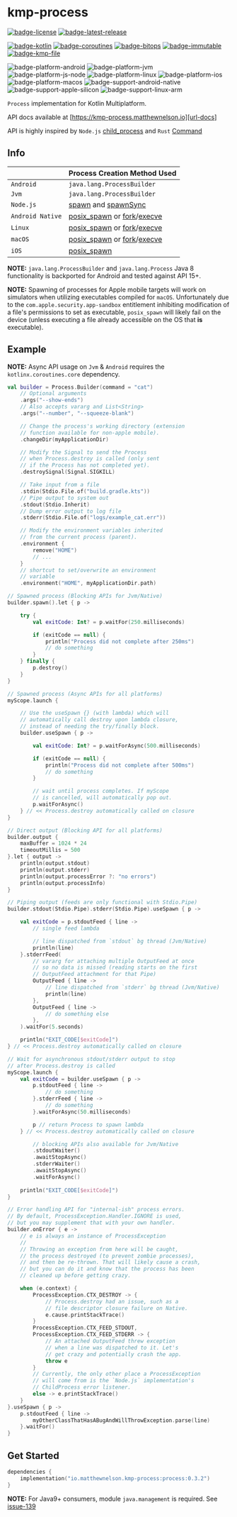 # kmp-process
[![badge-license]][url-license]
[![badge-latest-release]][url-latest-release]

[![badge-kotlin]][url-kotlin]
[![badge-coroutines]][url-coroutines]
[![badge-bitops]][url-bitops]
[![badge-immutable]][url-immutable]
[![badge-kmp-file]][url-kmp-file]

![badge-platform-android]
![badge-platform-jvm]
![badge-platform-js-node]
![badge-platform-linux]
![badge-platform-ios]
![badge-platform-macos]
![badge-support-android-native]
![badge-support-apple-silicon]
![badge-support-linux-arm]

`Process` implementation for Kotlin Multiplatform.

API docs available at [https://kmp-process.matthewnelson.io][url-docs]

API is highly inspired by `Node.js` [child_process][url-node-child_process] 
and `Rust` [Command][url-rust-command]

## Info

|                  | Process Creation Method Used                                                        |
|------------------|-------------------------------------------------------------------------------------|
| `Android`        | `java.lang.ProcessBuilder`                                                          |
| `Jvm`            | `java.lang.ProcessBuilder`                                                          |
| `Node.js`        | [spawn][url-node-spawn] and [spawnSync][url-node-spawn-sync]                        |
| `Android Native` | [posix_spawn][url-posix-spawn] or [fork][url-posix-fork]/[execve][url-posix-execve] |
| `Linux`          | [posix_spawn][url-posix-spawn] or [fork][url-posix-fork]/[execve][url-posix-execve] |
| `macOS`          | [posix_spawn][url-posix-spawn] or [fork][url-posix-fork]/[execve][url-posix-execve] |
| `iOS`            | [posix_spawn][url-posix-spawn]                                                      |

**NOTE:** `java.lang.ProcessBuilder` and `java.lang.Process` Java 8 functionality is backported 
for Android and tested against API 15+.

**NOTE:** Spawning of processes for Apple mobile targets will work on simulators when utilizing 
executables compiled for `macOS`. Unfortunately due to the `com.apple.security.app-sandbox`
entitlement inhibiting modification of a file's permissions to set as executable, `posix_spawn` 
will likely fail on the device (unless executing a file already accessible on the OS that **is** 
executable).  

## Example

**NOTE:** Async API usage on `Jvm` & `Android` requires the `kotlinx.coroutines.core` dependency.

```kotlin
val builder = Process.Builder(command = "cat")
    // Optional arguments
    .args("--show-ends")
    // Also accepts vararg and List<String>
    .args("--number", "--squeeze-blank")

    // Change the process's working directory (extension
    // function available for non-apple mobile).
    .changeDir(myApplicationDir)

    // Modify the Signal to send the Process
    // when Process.destroy is called (only sent
    // if the Process has not completed yet).
    .destroySignal(Signal.SIGKILL)

    // Take input from a file
    .stdin(Stdio.File.of("build.gradle.kts"))
    // Pipe output to system out
    .stdout(Stdio.Inherit)
    // Dump error output to log file
    .stderr(Stdio.File.of("logs/example_cat.err"))

    // Modify the environment variables inherited
    // from the current process (parent).
    .environment {        
        remove("HOME")
        // ...
    }
    // shortcut to set/overwrite an environment
    // variable
    .environment("HOME", myApplicationDir.path)

// Spawned process (Blocking APIs for Jvm/Native)
builder.spawn().let { p ->

    try {
        val exitCode: Int? = p.waitFor(250.milliseconds)

        if (exitCode == null) {
            println("Process did not complete after 250ms")
            // do something
        }
    } finally {
        p.destroy()
    }
}

// Spawned process (Async APIs for all platforms)
myScope.launch {

    // Use the useSpawn {} (with lambda) which will
    // automatically call destroy upon lambda closure,
    // instead of needing the try/finally block.
    builder.useSpawn { p ->

        val exitCode: Int? = p.waitForAsync(500.milliseconds)

        if (exitCode == null) {
            println("Process did not complete after 500ms")
            // do something
        }

        // wait until process completes. If myScope
        // is cancelled, will automatically pop out.
        p.waitForAsync()
    } // << Process.destroy automatically called on closure
}

// Direct output (Blocking API for all platforms)
builder.output {
    maxBuffer = 1024 * 24
    timeoutMillis = 500
}.let { output ->
    println(output.stdout)
    println(output.stderr)
    println(output.processError ?: "no errors")
    println(output.processInfo)
}

// Piping output (feeds are only functional with Stdio.Pipe)
builder.stdout(Stdio.Pipe).stderr(Stdio.Pipe).useSpawn { p ->

    val exitCode = p.stdoutFeed { line ->
        // single feed lambda

        // line dispatched from `stdout` bg thread (Jvm/Native) 
        println(line)
    }.stderrFeed(
        // vararg for attaching multiple OutputFeed at once
        // so no data is missed (reading starts on the first
        // OutputFeed attachment for that Pipe)
        OutputFeed { line ->
            // line dispatched from `stderr` bg thread (Jvm/Native)
            println(line)
        },
        OutputFeed { line ->
            // do something else
        },
    ).waitFor(5.seconds)

    println("EXIT_CODE[$exitCode]")
} // << Process.destroy automatically called on closure

// Wait for asynchronous stdout/stderr output to stop
// after Process.destroy is called
myScope.launch {
    val exitCode = builder.useSpawn { p ->
        p.stdoutFeed { line ->
            // do something
        }.stderrFeed { line ->
            // do something
        }.waitForAsync(50.milliseconds)

        p // return Process to spawn lambda
    } // << Process.destroy automatically called on closure

        // blocking APIs also available for Jvm/Native
        .stdoutWaiter()
        .awaitStopAsync()
        .stderrWaiter()
        .awaitStopAsync()
        .waitForAsync()
    
    println("EXIT_CODE[$exitCode]")
}

// Error handling API for "internal-ish" process errors.
// By default, ProcessException.Handler.IGNORE is used,
// but you may supplement that with your own handler.
builder.onError { e ->
    // e is always an instance of ProcessException
    //
    // Throwing an exception from here will be caught,
    // the process destroyed (to prevent zombie processes),
    // and then be re-thrown. That will likely cause a crash,
    // but you can do it and know that the process has been
    // cleaned up before getting crazy.

    when (e.context) {
        ProcessException.CTX_DESTROY -> {
            // Process.destroy had an issue, such as a
            // file descriptor closure failure on Native.
            e.cause.printStackTrace()
        }
        ProcessException.CTX_FEED_STDOUT,
        ProcessException.CTX_FEED_STDERR -> {
            // An attached OutputFeed threw exception
            // when a line was dispatched to it. Let's
            // get crazy and potentially crash the app.
            throw e
        }
        // Currently, the only other place a ProcessException
        // will come from is the `Node.js` implementation's
        // ChildProcess error listener.
        else -> e.printStackTrace()
    }
}.useSpawn { p ->
    p.stdoutFeed { line ->
        myOtherClassThatHasABugAndWillThrowException.parse(line)
    }.waitFor()
}
```

## Get Started

<!-- TAG_VERSION -->

```kotlin
dependencies {
    implementation("io.matthewnelson.kmp-process:process:0.3.2")
}
```

**NOTE:** For Java9+ consumers, module `java.management` is required. See [issue-139][url-issue-139]

<!-- TAG_VERSION -->
[badge-latest-release]: https://img.shields.io/badge/latest--release-0.3.2-blue.svg?style=flat
[badge-license]: https://img.shields.io/badge/license-Apache%20License%202.0-blue.svg?style=flat

<!-- TAG_DEPENDENCIES -->
[badge-coroutines]: https://img.shields.io/badge/kotlinx.coroutines-1.10.2-blue.svg?logo=kotlin
[badge-bitops]: https://img.shields.io/badge/kotlincrypto.bitops-0.2.1-blue.svg?style=flat
[badge-immutable]: https://img.shields.io/badge/immutable-0.2.1--SNAPSHOT-blue.svg?style=flat
[badge-kmp-file]: https://img.shields.io/badge/kmp--file-0.4.1--SNAPSHOT-blue.svg?style=flat
[badge-kotlin]: https://img.shields.io/badge/kotlin-2.2.20-blue.svg?logo=kotlin

<!-- TAG_PLATFORMS -->
[badge-platform-android]: http://img.shields.io/badge/-android-6EDB8D.svg?style=flat
[badge-platform-jvm]: http://img.shields.io/badge/-jvm-DB413D.svg?style=flat
[badge-platform-js]: http://img.shields.io/badge/-js-F8DB5D.svg?style=flat
[badge-platform-js-node]: https://img.shields.io/badge/-nodejs-68a063.svg?style=flat
[badge-platform-linux]: http://img.shields.io/badge/-linux-2D3F6C.svg?style=flat
[badge-platform-macos]: http://img.shields.io/badge/-macos-111111.svg?style=flat
[badge-platform-ios]: http://img.shields.io/badge/-ios-CDCDCD.svg?style=flat
[badge-platform-tvos]: http://img.shields.io/badge/-tvos-808080.svg?style=flat
[badge-platform-watchos]: http://img.shields.io/badge/-watchos-C0C0C0.svg?style=flat
[badge-platform-wasm]: https://img.shields.io/badge/-wasm-624FE8.svg?style=flat
[badge-platform-windows]: http://img.shields.io/badge/-windows-4D76CD.svg?style=flat
[badge-support-android-native]: http://img.shields.io/badge/support-[AndroidNative]-6EDB8D.svg?style=flat
[badge-support-apple-silicon]: http://img.shields.io/badge/support-[AppleSilicon]-43BBFF.svg?style=flat
[badge-support-js-ir]: https://img.shields.io/badge/support-[js--IR]-AAC4E0.svg?style=flat
[badge-support-linux-arm]: http://img.shields.io/badge/support-[LinuxArm]-2D3F6C.svg?style=flat

[url-docs]: https://kmp-process.matthewnelson.io
[url-latest-release]: https://github.com/05nelsonm/kmp-process/releases/latest
[url-license]: https://www.apache.org/licenses/LICENSE-2.0
[url-coroutines]: https://github.com/Kotlin/kotlinx.coroutines
[url-bitops]: https://github.com/KotlinCrypto/bitops
[url-immutable]: https://github.com/05nelsonm/immutable
[url-kmp-file]: https://github.com/05nelsonm/kmp-file
[url-kotlin]: https://kotlinlang.org
[url-node-child_process]: https://nodejs.org/api/child_process.html
[url-node-spawn]: https://nodejs.org/api/child_process.html#child_processspawncommand-args-options
[url-node-spawn-sync]: https://nodejs.org/api/child_process.html#child_processspawnsynccommand-args-options
[url-posix-execve]: https://man7.org/linux/man-pages/man2/execve.2.html
[url-posix-fork]: https://man7.org/linux/man-pages/man2/fork.2.html
[url-posix-spawn]: https://man7.org/linux/man-pages/man3/posix_spawn.3.html
[url-rust-command]: https://doc.rust-lang.org/std/process/struct.Command.html
[url-issue-139]: https://github.com/05nelsonm/kmp-process/issues/139
